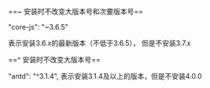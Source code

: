 ==~ 安装时不改变大版本号和次要版本号==

"core-js": "~3.6.5"

表示安装3.6.x的最新版本（不低于3.6.5）， 但是不安装3.7.x

==^ 安装时不改变大版本号==

"antd": "^3.1.4", 表示安装3.1.4及以上的版本，但是不安装4.0.0